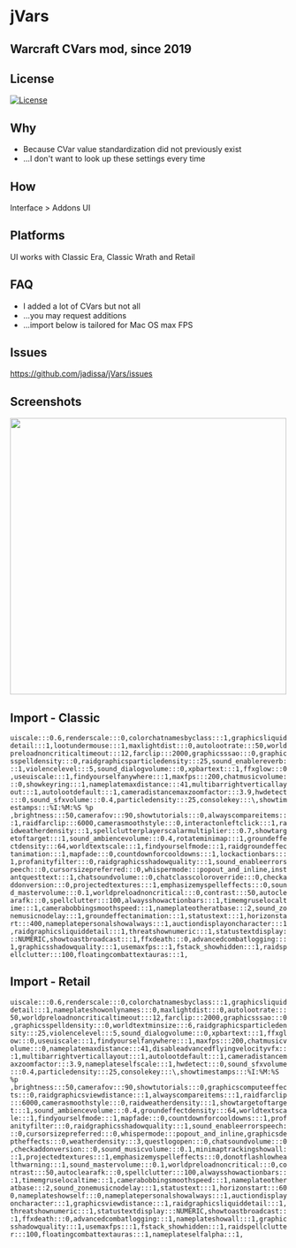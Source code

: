 # jVars
## Warcraft CVars mod, since 2019

## License
[![License](https://img.shields.io/badge/license-GPL-blue)](LICENSE)

## Why
- Because CVar value standardization did not previously exist
- ...I don't want to look up these settings every time 

## How
Interface > Addons UI

## Platforms
UI works with Classic Era, Classic Wrath and Retail

## FAQ
- I added a lot of CVars but not all
- ...you may request additions
- ...import below is tailored for Mac OS max FPS

## Issues
https://github.com/jadissa/jVars/issues

## Screenshots
<p float="left">
  <img src="IMG_3863.jpg" width="500" /> 
</p>

## Import - Classic
`uiscale:::0.6,renderscale:::0,colorchatnamesbyclass:::1,graphicsliquiddetail:::1,lootundermouse:::1,maxlightdist:::0,autolootrate:::50,worldpreloadnoncriticaltimeout:::12,farclip:::2000,graphicsssao:::0,graphicsspelldensity:::0,raidgraphicsparticledensity:::25,sound_enablereverb:::1,violencelevel:::5,sound_dialogvolume:::0,xpbartext:::1,ffxglow:::0,useuiscale:::1,findyourselfanywhere:::1,maxfps:::200,chatmusicvolume:::0,showkeyring:::1,nameplatemaxdistance:::41,multibarrightverticallayout:::1,autolootdefault:::1,cameradistancemaxzoomfactor:::3.9,hwdetect:::0,sound_sfxvolume:::0.4,particledensity:::25,consolekey:::\,showtimestamps:::%I:%M:%S %p ,brightness:::50,camerafov:::90,showtutorials:::0,alwayscompareitems:::1,raidfarclip:::6000,camerasmoothstyle:::0,interactonleftclick:::1,raidweatherdensity:::1,spellclutterplayerscalarmultiplier:::0.7,showtargetoftarget:::1,sound_ambiencevolume:::0.4,rotateminimap:::1,groundeffectdensity:::64,worldtextscale:::1,findyourselfmode:::1,raidgroundeffectanimation:::1,mapfade:::0,countdownforcooldowns:::1,lockactionbars:::1,profanityfilter:::0,raidgraphicsshadowquality:::1,sound_enableerrorspeech:::0,cursorsizepreferred:::0,whispermode:::popout_and_inline,instantquesttext:::1,chatsoundvolume:::0,chatclasscoloroverride:::0,checkaddonversion:::0,projectedtextures:::1,emphasizemyspelleffects:::0,sound_mastervolume:::0.1,worldpreloadnoncritical:::0,contrast:::50,autoclearafk:::0,spellclutter:::100,alwaysshowactionbars:::1,timemgruselocaltime:::1,camerabobbingsmoothspeed:::1,nameplateotheratbase:::2,sound_zonemusicnodelay:::1,groundeffectanimation:::1,statustext:::1,horizonstart:::400,nameplatepersonalshowalways:::1,auctiondisplayoncharacter:::1,raidgraphicsliquiddetail:::1,threatshownumeric:::1,statustextdisplay:::NUMERIC,showtoastbroadcast:::1,ffxdeath:::0,advancedcombatlogging:::1,graphicsshadowquality:::1,usemaxfps:::1,fstack_showhidden:::1,raidspellclutter:::100,floatingcombattextauras:::1,`

## Import - Retail
`uiscale:::0.6,renderscale:::0,colorchatnamesbyclass:::1,graphicsliquiddetail:::1,nameplateshowonlynames:::0,maxlightdist:::0,autolootrate:::50,worldpreloadnoncriticaltimeout:::12,farclip:::2000,graphicsssao:::0,graphicsspelldensity:::0,worldtextminsize:::6,raidgraphicsparticledensity:::25,violencelevel:::5,sound_dialogvolume:::0,xpbartext:::1,ffxglow:::0,useuiscale:::1,findyourselfanywhere:::1,maxfps:::200,chatmusicvolume:::0,nameplatemaxdistance:::41,disableadvancedflyingvelocityvfx:::1,multibarrightverticallayout:::1,autolootdefault:::1,cameradistancemaxzoomfactor:::3.9,nameplateselfscale:::1,hwdetect:::0,sound_sfxvolume:::0.4,particledensity:::25,consolekey:::\,showtimestamps:::%I:%M:%S %p ,brightness:::50,camerafov:::90,showtutorials:::0,graphicscomputeeffects:::0,raidgraphicsviewdistance:::1,alwayscompareitems:::1,raidfarclip:::6000,camerasmoothstyle:::0,raidweatherdensity:::1,showtargetoftarget:::1,sound_ambiencevolume:::0.4,groundeffectdensity:::64,worldtextscale:::1,findyourselfmode:::1,mapfade:::0,countdownforcooldowns:::1,profanityfilter:::0,raidgraphicsshadowquality:::1,sound_enableerrorspeech:::0,cursorsizepreferred:::0,whispermode:::popout_and_inline,graphicsdeptheffects:::0,weatherdensity:::3,questlogopen:::0,chatsoundvolume:::0,checkaddonversion:::0,sound_musicvolume:::0.1,minimaptrackingshowall:::1,projectedtextures:::1,emphasizemyspelleffects:::0,donotflashlowhealthwarning:::1,sound_mastervolume:::0.1,worldpreloadnoncritical:::0,contrast:::50,autoclearafk:::0,spellclutter:::100,alwaysshowactionbars:::1,timemgruselocaltime:::1,camerabobbingsmoothspeed:::1,nameplateotheratbase:::2,sound_zonemusicnodelay:::1,statustext:::1,horizonstart:::600,nameplateshowself:::0,nameplatepersonalshowalways:::1,auctiondisplayoncharacter:::1,graphicsviewdistance:::1,raidgraphicsliquiddetail:::1,threatshownumeric:::1,statustextdisplay:::NUMERIC,showtoastbroadcast:::1,ffxdeath:::0,advancedcombatlogging:::1,nameplateshowall:::1,graphicsshadowquality:::1,usemaxfps:::1,fstack_showhidden:::1,raidspellclutter:::100,floatingcombattextauras:::1,nameplateselfalpha:::1,`